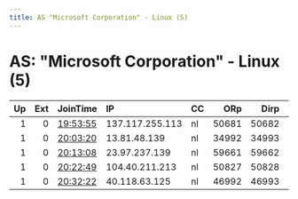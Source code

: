 ```yaml
---
title: AS "Microsoft Corporation" - Linux (5)
---
```


# AS: "Microsoft Corporation" - Linux (5)

|   Up |   Ext | JoinTime                                                                                            | IP              | CC   |   ORp |   Dirp | Version   | Contact          | Nickname   |   eFamMembers |
|-----:|------:|:----------------------------------------------------------------------------------------------------|:----------------|:-----|------:|-------:|:----------|:-----------------|:-----------|--------------:|
|    1 |     0 | [19:53:55](https://metrics.torproject.org/rs.html#details/3AA10C0663C5DB17BC7D11EF107C593113E94F1D) | 137.117.255.113 | nl   | 50681 |  50682 | 0.4.0.5   | loskiq@gmail.com | loskiq     |             7 |
|    1 |     0 | [20:03:20](https://metrics.torproject.org/rs.html#details/E3F0BA8582F702998D02FB77AB22B8117692BEB9) | 13.81.48.139    | nl   | 34992 |  34993 | 0.4.0.5   | loskiq@gmail.com | loskiq     |             7 |
|    1 |     0 | [20:13:08](https://metrics.torproject.org/rs.html#details/EBC4B020968A3AD92FAFA62070243C4DCA280D57) | 23.97.237.139   | nl   | 59661 |  59662 | 0.4.0.5   | loskiq@gmail.com | loskiq     |             7 |
|    1 |     0 | [20:22:49](https://metrics.torproject.org/rs.html#details/CC7774D5CAB3FB7E488677D7E2FDE028F58915A1) | 104.40.211.213  | nl   | 50827 |  50828 | 0.4.0.5   | loskiq@gmail.com | loskiq     |             7 |
|    1 |     0 | [20:32:22](https://metrics.torproject.org/rs.html#details/3CF8FD4EE8EAC0AC76642278C55A28021E088373) | 40.118.63.125   | nl   | 46992 |  46993 | 0.4.0.5   | loskiq@gmail.com | loskiq     |             7 |
